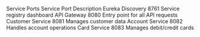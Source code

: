 Service Ports
Service	Port	Description
Eureka Discovery	8761	Service registry dashboard
API Gateway	8080	Entry point for all API requests
Customer Service	8081	Manages customer data
Account Service	8082	Handles account operations
Card Service	8083	Manages debit/credit cards

